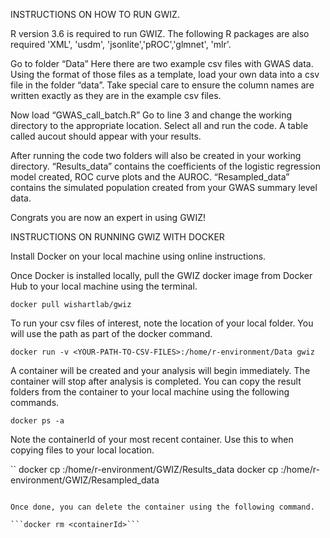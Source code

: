 INSTRUCTIONS ON HOW TO RUN GWIZ.

R version 3.6 is required to run GWIZ. The following R packages are also required 'XML', 'usdm', 'jsonlite','pROC','glmnet', 'mlr'.

Go to folder “Data”
Here there are two example csv files with GWAS data.
Using the format of those files as a template, load your own data into a csv file in the folder “data”. Take special care to ensure the column names are written exactly as they are in the example csv files. 

Now load “GWAS_call_batch.R”
Go to line 3 and change the working directory to the appropriate location.
Select all and run the code.
A table called aucout should appear with your results.

After running the code two folders will also be created in your working directory. “Results_data” contains the coefficients of the logistic 
regression model created, ROC curve plots and the AUROC.
“Resampled_data” contains the simulated population created from your GWAS summary level data.

Congrats you are now an expert in using GWIZ!

INSTRUCTIONS ON RUNNING GWIZ WITH DOCKER

Install Docker on your local machine using online instructions.

Once Docker is installed locally, pull the GWIZ docker image from Docker Hub to your local machine using the terminal.

```docker pull wishartlab/gwiz```

To run your csv files of interest, note the location of your local folder. You will use the path as part of the docker command.

```docker run -v <YOUR-PATH-TO-CSV-FILES>:/home/r-environment/Data gwiz```

A container will be created and your analysis will begin immediately. The container will stop after analysis is completed. You can copy the result folders from the container to your local machine using the following commands.

```docker ps -a```

Note the containerId of your most recent container. Use this to when copying files to your local location.

``
docker cp <containerId>:/home/r-environment/GWIZ/Results_data <YOUR-LOCAL-LOCATION>
docker cp <containerId>:/home/r-environment/GWIZ/Resampled_data <YOUR-LOCAL-LOCATION>
```

Once done, you can delete the container using the following command.

```docker rm <containerId>```
